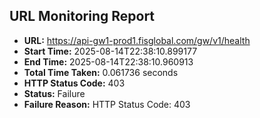 ## URL Monitoring Report

- **URL:** https://api-gw1-prod1.fisglobal.com/gw/v1/health
- **Start Time:** 2025-08-14T22:38:10.899177
- **End Time:** 2025-08-14T22:38:10.960913
- **Total Time Taken:** 0.061736 seconds
- **HTTP Status Code:** 403
- **Status:** Failure
- **Failure Reason:** HTTP Status Code: 403
